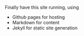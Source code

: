 
Finally have this site running, using
* Github pages for hosting
* Markdown for content
* Jekyll for static site generation
